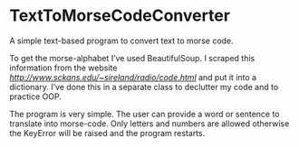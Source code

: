 # TextToMorseCodeConverter
A simple text-based program to convert text to morse code.

To get the morse-alphabet I’ve used BeautifulSoup.  I scraped this information from the website *http://www.sckans.edu/~sireland/radio/code.html* and put it into a dictionary. I’ve done this in a separate class to declutter my code and to practice OOP.

The program is very simple. The user can provide a word or sentence to translate into morse-code. Only letters and numbers are allowed otherwise the KeyError will be raised and the program restarts. 

